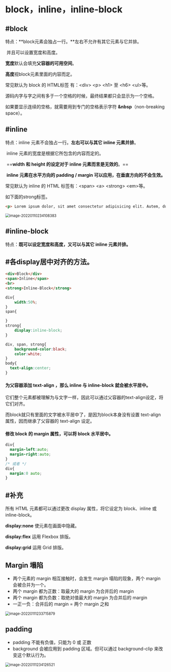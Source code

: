 # block，inline，inline-block

## #block

特点：**block元素会独占一行。**左右不允许有其它元素与它并排。

​			并且可以设置宽度和高度。

**宽度**默认会填充**父容器的可用空间**。

**高度**视block元素里面的内容而定。



常见默认为 block 的 HTML标签 有：\<div> \<p> \<h1> 至 \<h6> \<ul>等。



源码内字与字之间有多于一个空格的时候，最终结果都只会显示为一个空格。

如果要显示连续的空格，就需要用到专门的空格表示字符 **&nbsp**（non-breaking space）。



## #inline

特点：inline 元素不会独占一行。**左右可以与其它 inline 元素并排**。

​			inline 元素的宽度是根据它所包含的内容而定的。

​			==**width 和 height 的设定对于 inline 元素而言是无效的**。==

​			**inline 元素在水平方向的 padding / margin 可以应用，在垂直方向的不会生效。**

常见默认为 inline 的 HTML 标签有：\<span> \<a> \<strong> \<em>等。

如下面的strong标签。

```html
<p> Lorem ipsum dolor, sit amet consectetur adipisicing elit. Autem, ducimus earum? Reprehenderit sapiente, modi <strong>mollitia</strong> eum in, inventore accusantium autem ea nulla consequuntur pariatur asperiores ex beatae deserunt dicta officia?</p>
```

<img src="C:\Users\Zirina\AppData\Roaming\Typora\typora-user-images\image-20220110234108383.png" alt="image-20220110234108383" style="zoom:80%;" />



## #inline-block

特点：**既可以设定宽度和高度，又可以与其它 inline 元素并排。**



## #各display居中对齐的方法。

```html
<div>Block</div>
<span>Inline</span>
<br>
<strong>Inline-Block</strong>
```

```css
div{
	width:50%;
}
span{

}
strong{
	display:inline-block;
}

div, span, strong{
	background-color:black;
	color:white;
}
body{
  text-align:center;
}
```

#### 为父容器添加 **text-align** ，那么 **inline** 与 **inline-block** 就会被水平居中。

它们整个元素都被理解为与文字一样，因此可以通过父容器的text-align设定，将它们对齐。

而block就只有里面的文字被水平居中了，是因为block本身没有设置 text-align 属性，因而继承了父容器的 text-align 设定。

#### 修改 block 的 margin 属性，可以将 block 水平居中。

```css
div{
  margin-left:auto;
  margin-right:auto;
}
/* 或者 */
div{
  margin:0 auto;
}
```



## #补充

所有 HTML 元素都可以通过更改 display 属性，将它设定为 block、inline 或 inline-block。



**display:none** 使元素在画面中隐藏。

**display:flex** 运用 Flexbox 排版。

**display:grid** 运用 Grid 排版。



## Margin 塌陷

- 两个元素的 margin 相互接触时，会发生 margin 塌陷的现象，两个 margin 会被合并为一个。
- 两个 margin 都为正数：取最大的 margin 为合并后的 margin
- 两个 margin 都为负数：取绝对值最大的 margin 为合并后的 margin
- 一正一负：合并后的 margin = 两个 margin 之和

<img src="C:\Users\Zirina\AppData\Roaming\Typora\typora-user-images\image-20220111233715879.png" alt="image-20220111233715879" style="zoom:80%;" />

## padding

- padding 不能有负值，只能为 0 或 正数
- background 会被应用到 padding 区域。但可以通过 background-clip 来改变这个默认行为。

<img src="C:\Users\Zirina\AppData\Roaming\Typora\typora-user-images\image-20220111234126521.png" alt="image-20220111234126521" style="zoom: 80%;" />
